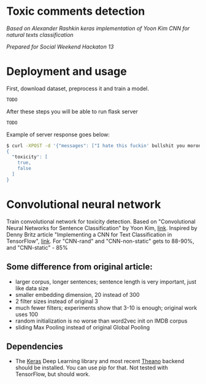 # Toxic comments detection

*Based on Alexander Rashkin keras implementation of Yoon Kim CNN for natural texts classification*

*Prepared for Social Weekend Hackaton 13*

# Deployment and usage

First, download dataset, preprocess it and train a model.

```bash
TODO
```
After these steps you will be able to run flask server

```bash
TODO
```

Example of server response goes below:
```bash
$ curl -XPOST -d '{"messages": ["I hate this fuckin' bullshit you moron", "Hey, that sounds really nice!"]}' localhost:5000/api
{
  "toxicity": [
    true, 
    false
  ]
}
```

# Convolutional neural network

Train convolutional network for toxicity detection. Based on "Convolutional Neural Networks for Sentence Classification" by Yoon Kim, [link](http://arxiv.org/pdf/1408.5882v2.pdf). Inspired by Denny Britz article "Implementing a CNN for Text Classification in TensorFlow", [link](http://www.wildml.com/2015/12/implementing-a-cnn-for-text-classification-in-tensorflow/).
For "CNN-rand" and "CNN-non-static" gets to 88-90%, and "CNN-static" - 85%

## Some difference from original article:
* larger corpus, longer sentences; sentence length is very important, just like data size
* smaller embedding dimension, 20 instead of 300
* 2 filter sizes instead of original 3
* much fewer filters; experiments show that 3-10 is enough; original work uses 100
* random initialization is no worse than word2vec init on IMDB corpus
* sliding Max Pooling instead of original Global Pooling

## Dependencies

* The [Keras](http://keras.io/) Deep Learning library and most recent [Theano](http://deeplearning.net/software/theano/install.html#install) backend should be installed. You can use pip for that. 
Not tested with TensorFlow, but should work.
